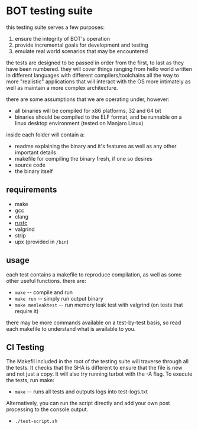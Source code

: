 # BOT testing suite

this testing suite serves a few purposes:

1. ensure the integrity of BOT's operation
2. provide incremental goals for development and testing
3. emulate real world scenarios that may be encountered

the tests are designed to be passed in order from the first, to last as they have been numbered. they will cover things ranging from hello world written in different languages with different compilers/toolchains all the way to more "realistic" applications that will interact with the OS more intimately as well as maintain a more complex architecture.

there are some assumptions that we are operating under, however:

- all binaries will be compiled for x86 platforms, 32 and 64 bit
- binaries should be compiled to the ELF format, and be runnable on a linux desktop environment (tested on Manjaro Linux)

inside each folder will contain a:

- readme explaining the binary and it's features as well as any other important details
- makefile for compiling the binary fresh, if one so desires
- source code
- the binary itself

## requirements
- make
- gcc
- clang
- [rustc](https://www.rust-lang.org/tools/install)
- valgrind
- strip
- upx (provided in `/bin`)

## usage
each test contains a makefile to reproduce compilation, as well as some other useful functions. there are:

- `make` -- compile and run
- `make run` -- simply run output binary
- `make memleaktest` -- run memory leak test with valgrind (on tests that require it)

there may be more commands available on a test-by-test basis, so read each makefile to understand what is available to you.

## CI Testing
The Makefil included in the root of the testing suite will traverse through all the tests. It checks that the SHA is different to ensure that the file is new and not just a copy. It will also try running turbot with the -A flag. To execute the tests, run make:

- `make` -- runs all tests and outputs logs into test-logs.txt

Alternatively, you can run the script directly and add your own post processing to the console output.

- `./test-script.sh`

